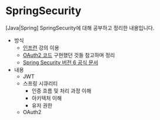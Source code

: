 # SpringSecurity
[Java|Spring] SpringSecurity에 대해 공부하고 정리한 내용입니다.

- 방식 
  - [인프런](https://www.inflearn.com/course/%EC%BD%94%EC%96%B4-%EC%8A%A4%ED%94%84%EB%A7%81-%EC%8B%9C%ED%81%90%EB%A6%AC%ED%8B%B0/dashboard) 강의 이용
  - [OAuth2 코드](https://github.com/road-found-in-the-text/Back/tree/f6a223d2d60761e9e7289e0c0dc04010f0695837/src/main)  구현했던 것들 참고하며 정리
  - [Spring Security 버전 6 공식 문서](https://docs.spring.io/spring-security/reference/index.html)
- 내용
  - JWT
  - 스프링 시큐리티
    - 인증 흐름 및 처리 과정 이해
    - 아키텍처 이해
    - 유저 권한
  - OAuth2